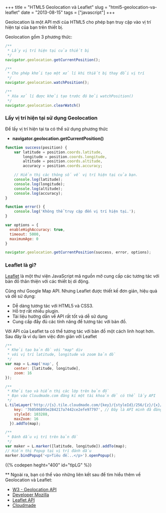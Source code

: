 +++
title = "HTML5 Geolocation và Leaflet"
slug = "html5-geolocation-va-leaflet"
date = "2013-08-15"
tags = ["javascript"]
+++

Geolocation là một API mới của HTML5 cho phép bạn truy cập vào vị trí hiện tại của bạn trên thiết bị.

Geolocation gồm 3 phương thức:

~~~javascript
/**
 * Lấy vị trí hiện tại của thiết bị
 */
navigator.geolocation.getCurrentPosition();

/**
 * Cho phép khởi tạo một xử lí khi thiết bị thay đổi vị trí
 */
navigator.geolocation.watchPosition();

/**
 * Xóa xử lí được khởi tạo trước đó bởi watchPosition()
 */
navigator.geolocation.clearWatch()
~~~

### Lấy vị trí hiện tại sử dụng Geolocation

Để lấy vị trí hiện tại ta có thể sử dụng phương thức

- **navigator.geolocation.getCurrentPosition()**

~~~javascript
function success(position) {
	var	latitude = position.coords.latitude,
		longitude = position.coords.longitude,
		altitude = position.coords.altitude,
		accuracy = position.coords.accuracy;

	// Hiển thị các thông số về vị trí hiện tại của bạn.
	console.log(latitude);
	console.log(longitude);
	console.log(altitude);
	console.log(accuracy);
}

function error() {
	console.log('Không thể truy cập đến vị trí hiện tại.');
}

var options = {
  enableHighAccuracy: true,
  timeout: 5000,
  maximumAge: 0
}

navigator.geolocation.getCurrentPosition(success, error, options);
~~~

### Leaflet là gì?

[Leaflet](http://leafletjs.com/) là một thư viện JavaScript mã nguồn mở cung cấp các tương tác với bản đồ thân thiện với các thiết bị di động.

Cũng như Google Map API. Nhưng Leaflet được thiết kế đơn giản, hiệu quả và dễ sử dụng:

+ Dễ dàng tương tác với HTML5 và CSS3.
+ Hỗ trợ rất nhiều plugin.
+ Tài liệu hướng dẫn về API rất tốt và dễ sử dụng
+ Cung cấp đầy đủ các tính năng để tương tác với bản đồ.

Với API của Leaflet ta có thể tương tác với bản đồ một cách linh hoạt hơn. Sau đây là ví dụ làm việc đơn giản với Leaflet

~~~javascript
/**
 * Khởi tạo bản đồ với "map" div
 * với vị trí latitude, longitude và zoom bản đồ
 */
var map = L.map('map', {
	center: [latitude, longitude],
	zoom: 16
});

/**
 * Khởi tạo và hiển thị các lớp trên bản đồ
 * Bạn vào Cloudmade.com đăng kí một tài khoản để có thể lấy API
 */
L.tileLayer('http://{s}.tile.cloudmade.com/{key}/{styleId}/256/{z}/{x}/{y}.png', {
    key: '760506895e284217a7442ce2efe97797', // Đây là API mình đã đăng kí với cloudmade
    styleId: 103288,
    maxZoom: 16
  }).addTo(map);

/**
 * Đánh dấu vị trí trên bản đồ
 */
var maker = L.marker([latitude, longitude]).addTo(map);
// Hiển thị Popup tại vị trí đánh dấu
marker.bindPopup('<p>Tiêu đề...</p>').openPopup();
~~~

{{% codepen heght="400" id="tlpLG" %}}

** Ngoài ra, bạn có thể vào những liên kết sau để tìm hiểu thêm về Geolocation và Leaflet:

- [W3 - Geolocation API](http://www.w3.org/TR/geolocation-API/)
- [Developer Mozilla](https://developer.mozilla.org/en-US/docs/WebAPI/Using_geolocation)
- [Leaflet API](http://leafletjs.com/reference.html)
- [Cloudmade](http://cloudmade.com/)
